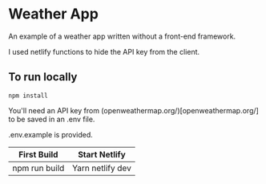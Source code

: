 # Weather App

An example of a weather app written without a front-end framework.

I used netlify functions to hide the API key from the client. 

## To run locally

```npm install```

You'll need an API key from (openweathermap.org/)[openweathermap.org/] to be saved in an .env file.

.env.example is provided. 

First Build  | Start Netlify
------------- | -------------
npm run build | Yarn netlify dev
